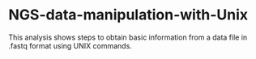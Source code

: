 # NGS-data-manipulation-with-Unix
This analysis shows steps to obtain basic information from a data file in .fastq format using UNIX commands.
